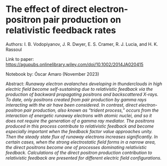 # The effect of direct electron-positron pair production on relativistic feedback rates

Authors: I. B. Vodopiyanov, J. R. Dwyer, E. S. Cramer, R. J. Lucia, and H. K. Rassoul

Link to paper: https://agupubs.onlinelibrary.wiley.com/doi/10.1002/2014JA020415

Notebook by: Óscar Amaro (November 2023)

Abstract: _Runaway electron avalanches developing in thunderclouds in high electric field become self-sustaining due to relativistic feedback via the production of backward propagating positrons and backscattered X-rays. To date, only positrons created from pair production by gamma rays interacting with the air have been considered. In contrast, direct electron-positron pair production, also known as “trident process,” occurs from the interaction of energetic runaway electrons with atomic nuclei, and so it does not require the generation of a gamma ray mediator. The positrons produced in this process contribute to relativistic feedback and become especially important when the feedback factor value approaches unity. Then the steady state flux of runaway electrons increases significantly. In certain cases, when the strong electrostatic field forms in a narrow area, the direct positrons become one of processes dominating relativistic feedback. Calculations of the direct positron production contribution to relativistic feedback are presented for different electric field configurations._
